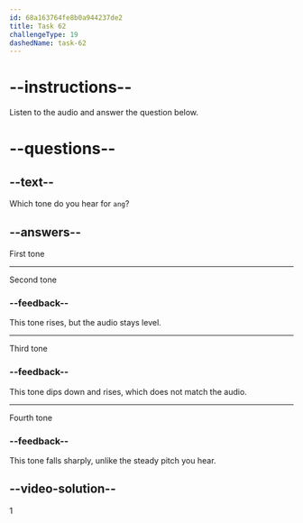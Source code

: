 ```yaml
---
id: 68a163764fe8b0a944237de2
title: Task 62
challengeType: 19
dashedName: task-62
---
```


<!-- (Audio) A: āng -->

# --instructions--

Listen to the audio and answer the question below.

# --questions--

## --text--

Which tone do you hear for `ang`?

## --answers--

First tone

---

Second tone

### --feedback--

This tone rises, but the audio stays level.

---

Third tone

### --feedback--

This tone dips down and rises, which does not match the audio.

---

Fourth tone

### --feedback--

This tone falls sharply, unlike the steady pitch you hear.

## --video-solution--

1
